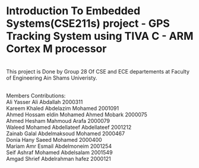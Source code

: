 # Introduction To Embedded Systems(CSE211s) project - GPS Tracking System using TIVA C - ARM Cortex M processor
</br>
This project is Done by Group 28 Of CSE and ECE departements at Faculty of Engineering Ain Shams Univeristy. </br></br>

Members Contributions: </br>
Ali Yasser Ali Abdallah 2000311 </br>
Kareem Khaled Abdelazim Mohamed 2001091 </br>
Ahmed Hossam eldin Mohamed Ahmed Mobark 2000075 </br>
Ahmed Hesham Mahmoud Arafa 2000079 </br>
Waleed Mohamed Abdellateef Abdellateef 2001212 </br>
Zainab Galal Abdelmaksoud Mohamed 2000467 </br>
Donia Hany Saeed Mohamed 2000400 </br>
Mariam Amr Esmail Abdelmoneim 2001254 </br>
Seif Ashraf Mohamed Abdelsalam 2001549 </br>
Amgad Shrief Abdelrahman hafez 2000121 </br>
